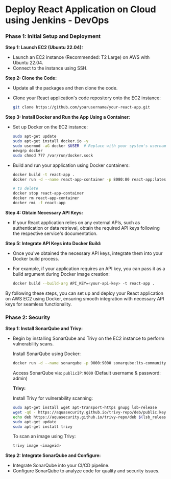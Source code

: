 # Deploy React Application on Cloud using Jenkins - DevOps

### **Phase 1: Initial Setup and Deployment**

**Step 1: Launch EC2 (Ubuntu 22.04):**

- Launch an EC2 instance (Recommended: T2 Large) on AWS with Ubuntu 22.04.
- Connect to the instance using SSH.

**Step 2: Clone the Code:**

- Update all the packages and then clone the code.
- Clone your React application's code repository onto the EC2 instance:
    
    ```bash
    git clone https://github.com/yourusername/your-react-app.git
    ```

**Step 3: Install Docker and Run the App Using a Container:**

- Set up Docker on the EC2 instance:
    
    ```bash
    sudo apt-get update
    sudo apt-get install docker.io -y
    sudo usermod -aG docker $USER  # Replace with your system's username, e.g., 'ubuntu'
    newgrp docker
    sudo chmod 777 /var/run/docker.sock
    ```
    
- Build and run your application using Docker containers:
    
    ```bash
    docker build -t react-app .
    docker run -d --name react-app-container -p 8080:80 react-app:latest
    
    # to delete
    docker stop react-app-container
    docker rm react-app-container
    docker rmi -f react-app
    ```

**Step 4: Obtain Necessary API Keys:**

- If your React application relies on any external APIs, such as authentication or data retrieval, obtain the required API keys following the respective service's documentation.

**Step 5: Integrate API Keys into Docker Build:**

- Once you've obtained the necessary API keys, integrate them into your Docker build process.
- For example, if your application requires an API key, you can pass it as a build argument during Docker image creation:
    
    ```bash
    docker build --build-arg API_KEY=<your-api-key> -t react-app .
    ```

By following these steps, you can set up and deploy your React application on AWS EC2 using Docker, ensuring smooth integration with necessary API keys for seamless functionality.

### **Phase 2: Security**

**Step 1: Install SonarQube and Trivy:**

- Begin by installing SonarQube and Trivy on the EC2 instance to perform vulnerability scans.
        
    Install SonarQube using Docker:
    
    ```bash
    docker run -d --name sonarqube -p 9000:9000 sonarqube:lts-community
    ```
        
  Access SonarQube via: `publicIP:9000` (Default username & password: admin)
        
  **Trivy:**
        
    Install Trivy for vulnerability scanning:
    
    ```bash
    sudo apt-get install wget apt-transport-https gnupg lsb-release
    wget -qO - https://aquasecurity.github.io/trivy-repo/deb/public.key | sudo apt-key add -
    echo deb https://aquasecurity.github.io/trivy-repo/deb $(lsb_release -sc) main | sudo tee -a /etc/apt/sources.list.d/trivy.list
    sudo apt-get update
    sudo apt-get install trivy
    ```
        
    To scan an image using Trivy:
        
    ```bash
    trivy image <imageid>
    ```

**Step 2: Integrate SonarQube and Configure:**

  - Integrate SonarQube into your CI/CD pipeline.
  - Configure SonarQube to analyze code for quality and security issues.
